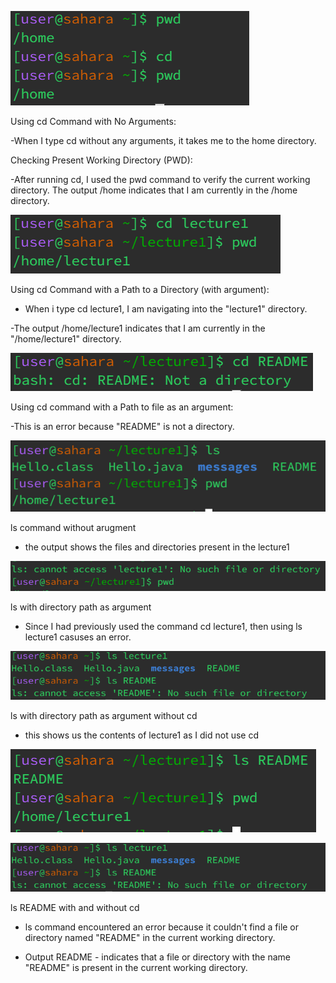
![Image](cdnoarguments.png)

Using cd Command with No Arguments:

-When I type cd without any arguments, it takes me to the home directory.

Checking Present Working Directory (PWD):

-After running cd, I used the pwd command to verify the current working directory.
The output /home indicates that I am currently in the /home directory.

![Image](cdwithargument.png)

Using cd Command with a Path to a Directory (with argument):

- When i type cd lecture1,  I am navigating into the "lecture1" directory.

-The output /home/lecture1 indicates that I am currently in the "/home/lecture1" directory.


![Image](cdfileargument.png)

Using cd command with a Path to file as an argument:

-This is an error because "README" is not a directory.

![Image](lsnoargument.png)

ls command without arugment 

- the output shows the files and directories present in the lecture1 

![Image](lsdirectoryaspath.png)

ls with directory path as argument 

- Since I had previously used the command cd lecture1, then using ls lecture1 casuses an error.

![Image](LSWITHOUTCD.png)

ls with directory path as argument without cd 

- this shows us the contents of lecture1 as I did not use cd 

![Image](lsproperfileaspath.png)

![Image](LSWITHOUTCD.png)

ls README with and without cd

- ls command encountered an error because it couldn't find a file or directory named "README" in the current working directory.

- Output README - indicates that a file or directory with the name "README" is present in the current working directory.








